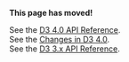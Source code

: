**This page has moved!**

See the [D3 4.0 API Reference](https://github.com/d3/d3/blob/master/API.md#number-formats-d3-format).
<br>See the [Changes in D3 4.0](https://github.com/d3/d3/blob/master/CHANGES.md#number-formats-d3-format).
<br>See the [D3 3.x API Reference](https://github.com/d3/d3-3.x-api-reference/blob/master/Formatting.md).
